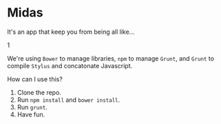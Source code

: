# Midas

It's an app that keep you from being all like...

1[](https://media0.giphy.com/media/Vfbloa5iOdix2/200.gif)

We're using `Bower` to manage libraries, `npm` to manage `Grunt`, and `Grunt` to compile `Stylus` and concatonate Javascript.

How can I use this?

1. Clone the repo.
2. Run `npm install` and `bower install`.
3. Run `grunt`.
4. Have fun. 
